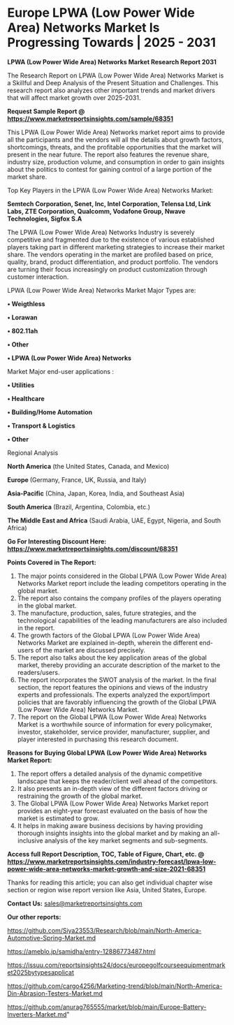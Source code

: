 # Europe LPWA (Low Power Wide Area) Networks Market Is Progressing Towards | 2025 - 2031

<strong>LPWA (Low Power Wide Area) Networks Market Research Report 2031</strong>

The Research Report on LPWA (Low Power Wide Area) Networks Market is a Skillful and Deep Analysis of the Present Situation and Challenges. This research report also analyzes other important trends and market drivers that will affect market growth over 2025-2031.

<strong>Request Sample Report @ <a href=https://www.marketreportsinsights.com/sample/68351>https://www.marketreportsinsights.com/sample/68351</a></strong>

This LPWA (Low Power Wide Area) Networks market report aims to provide all the participants and the vendors will all the details about growth factors, shortcomings, threats, and the profitable opportunities that the market will present in the near future. The report also features the revenue share, industry size, production volume, and consumption in order to gain insights about the politics to contest for gaining control of a large portion of the market share.

Top Key Players in the LPWA (Low Power Wide Area) Networks Market:

<strong>Semtech Corporation, Senet, Inc, Intel Corporation, Telensa Ltd, Link Labs, ZTE Corporation, Qualcomm, Vodafone Group, Nwave Technologies, Sigfox S.A</strong>

The LPWA (Low Power Wide Area) Networks Industry is severely competitive and fragmented due to the existence of various established players taking part in different marketing strategies to increase their market share. The vendors operating in the market are profiled based on price, quality, brand, product differentiation, and product portfolio. The vendors are turning their focus increasingly on product customization through customer interaction.

LPWA (Low Power Wide Area) Networks Market Major Types are:

<strong>• Weigthless

• Lorawan

• 802.11ah

• Other

• LPWA (Low Power Wide Area) Networks</strong>

Market Major end-user applications :

<strong>• Utilities

• Healthcare

• Building/Home Automation

• Transport & Logistics

• Other</strong>

Regional Analysis

</u><strong><b>North America</b></strong> (the United States, Canada, and Mexico)

<strong><b>Europe </b></strong>(Germany, France, UK, Russia, and Italy)

<strong><b>Asia-Pacific</b></strong> (China, Japan, Korea, India, and Southeast Asia)

<strong><b>South America</b></strong> (Brazil, Argentina, Colombia, etc.)

<strong><b>The Middle East and Africa</b></strong> (Saudi Arabia, UAE, Egypt, Nigeria, and South Africa)

<strong>Go For Interesting Discount Here: <a href=https://www.marketreportsinsights.com/discount/68351>https://www.marketreportsinsights.com/discount/68351</a></strong>

<strong>Points Covered in The Report:</strong>
<ol>
  <li>The major points considered in the Global LPWA (Low Power Wide Area) Networks Market report include the leading competitors operating in the global market.</li>
  <li>The report also contains the company profiles of the players operating in the global market.</li>
  <li>The manufacture, production, sales, future strategies, and the technological capabilities of the leading manufacturers are also included in the report.</li>
  <li>The growth factors of the Global LPWA (Low Power Wide Area) Networks Market are explained in-depth, wherein the different end-users of the market are discussed precisely.</li>
  <li>The report also talks about the key application areas of the global market, thereby providing an accurate description of the market to the readers/users.</li>
  <li>The report incorporates the SWOT analysis of the market. In the final section, the report features the opinions and views of the industry experts and professionals. The experts analyzed the export/import policies that are favorably influencing the growth of the Global LPWA (Low Power Wide Area) Networks Market.</li>
  <li>The report on the Global LPWA (Low Power Wide Area) Networks Market is a worthwhile source of information for every policymaker, investor, stakeholder, service provider, manufacturer, supplier, and player interested in purchasing this research document.</li>
</ol>
<strong>Reasons for Buying Global LPWA (Low Power Wide Area) Networks Market Report:</strong>

<ol>
  <li>The report offers a detailed analysis of the dynamic competitive landscape that keeps the reader/client well ahead of the competitors.</li>
  <li>It also presents an in-depth view of the different factors driving or restraining the growth of the global market.</li>
  <li>The Global LPWA (Low Power Wide Area) Networks Market report provides an eight-year forecast evaluated on the basis of how the market is estimated to grow.</li>
  <li>It helps in making aware business decisions by having providing thorough insights insights into the global market and by making an all-inclusive analysis of the key market segments and sub-segments.</li>
</ol>
<strong>Access full Report Description, TOC, Table of Figure, Chart, etc. @ <a href=https://www.marketreportsinsights.com/industry-forecast/lpwa-low-power-wide-area-networks-market-growth-and-size-2021-68351>https://www.marketreportsinsights.com/industry-forecast/lpwa-low-power-wide-area-networks-market-growth-and-size-2021-68351</a></strong>


Thanks for reading this article; you can also get individual chapter wise section or region wise report version like Asia, United States, Europe.

<strong>Contact Us:</strong>
sales@marketreportsinsights.com

<strong>Our other reports:</strong>

<a href=https://github.com/Siya23553/Research/blob/main/North-America-Automotive-Spring-Market.md>https://github.com/Siya23553/Research/blob/main/North-America-Automotive-Spring-Market.md</a>

<a href=https://ameblo.jp/samidha/entry-12886773487.html>https://ameblo.jp/samidha/entry-12886773487.html</a>

<a href=https://issuu.com/reportsinsights24/docs/europegolfcourseequipmentmarket2025bytypesapplicat>https://issuu.com/reportsinsights24/docs/europegolfcourseequipmentmarket2025bytypesapplicat</a>

<a href=https://github.com/cargo4256/Marketing-trend/blob/main/North-America-Din-Abrasion-Testers-Market.md>https://github.com/cargo4256/Marketing-trend/blob/main/North-America-Din-Abrasion-Testers-Market.md</a>

<a href=https://github.com/anurag765555/market/blob/main/Europe-Battery-Inverters-Market.md>https://github.com/anurag765555/market/blob/main/Europe-Battery-Inverters-Market.md</a>"
